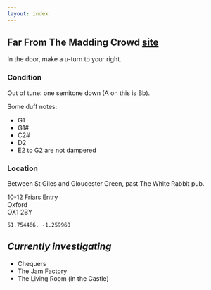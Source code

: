 ```yaml
---
layout: index
---
```


## Far From The Madding Crowd [site](http://www.maddingcrowd.co.uk/)

In the door, make a u-turn to your right.

### Condition

Out of tune: one semitone down (A on this is Bb).

Some duff notes:

- G1
- G1#
- C2#
- D2
- E2 to G2 are not dampered

### Location

Between St Giles and Gloucester Green, past The White Rabbit pub.

10-12 Friars Entry<br>
Oxford<br>
OX1 2BY

`51.754466, -1.259960`

## *Currently investigating*

- Chequers
- The Jam Factory
- The Living Room (in the Castle)
